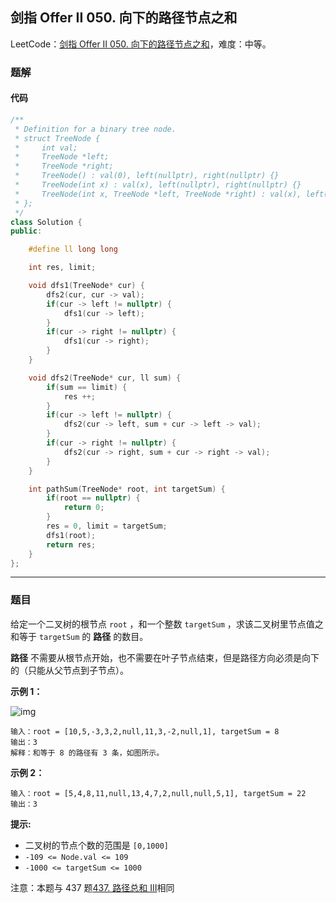 ## 剑指 Offer II 050. 向下的路径节点之和

LeetCode：[剑指 Offer II 050. 向下的路径节点之和](https://leetcode.cn/problems/6eUYwP/)，难度：中等。

### 题解

#### 代码

```c++
/**
 * Definition for a binary tree node.
 * struct TreeNode {
 *     int val;
 *     TreeNode *left;
 *     TreeNode *right;
 *     TreeNode() : val(0), left(nullptr), right(nullptr) {}
 *     TreeNode(int x) : val(x), left(nullptr), right(nullptr) {}
 *     TreeNode(int x, TreeNode *left, TreeNode *right) : val(x), left(left), right(right) {}
 * };
 */
class Solution {
public:

    #define ll long long

    int res, limit;

    void dfs1(TreeNode* cur) {
        dfs2(cur, cur -> val);
        if(cur -> left != nullptr) {
            dfs1(cur -> left);
        }
        if(cur -> right != nullptr) {
            dfs1(cur -> right);
        }
    }

    void dfs2(TreeNode* cur, ll sum) {
        if(sum == limit) {
            res ++;
        }
        if(cur -> left != nullptr) {
            dfs2(cur -> left, sum + cur -> left -> val);
        }
        if(cur -> right != nullptr) {
            dfs2(cur -> right, sum + cur -> right -> val);
        }
    }

    int pathSum(TreeNode* root, int targetSum) {
        if(root == nullptr) {
            return 0;
        }
        res = 0, limit = targetSum;
        dfs1(root);
        return res;
    }
};
```



---



### 题目

给定一个二叉树的根节点 `root` ，和一个整数 `targetSum` ，求该二叉树里节点值之和等于 `targetSum` 的 **路径** 的数目。

**路径** 不需要从根节点开始，也不需要在叶子节点结束，但是路径方向必须是向下的（只能从父节点到子节点）。

 

**示例 1：**

![img](https://gitee.com/xwl66/leetcode/raw/master/image/jianZhiOfferII050-pathsum3-1-tree.jpg)

```
输入：root = [10,5,-3,3,2,null,11,3,-2,null,1], targetSum = 8
输出：3
解释：和等于 8 的路径有 3 条，如图所示。
```

**示例 2：**

```
输入：root = [5,4,8,11,null,13,4,7,2,null,null,5,1], targetSum = 22
输出：3
```

 

**提示:**

- 二叉树的节点个数的范围是 `[0,1000]`
- `-109 <= Node.val <= 109` 
- `-1000 <= targetSum <= 1000` 

 

注意：本题与 437 题[437. 路径总和 III](https://leetcode-cn.com/problems/path-sum-iii/)相同


